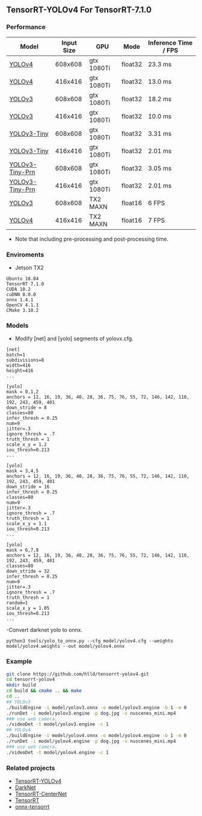 ## TensorRT-YOLOv4 For TensorRT-7.1.0

### Performance
| Model       | Input Size | GPU      | Mode   | Inference Time / FPS |
|----------------|------------|----------|--------|---------------|
| [YOLOv4](https://github.com/AlexeyAB/darknet/blob/master/cfg/yolov4.cfg)   | 608x608    | gtx 1080Ti |float32 |    23.3 ms    |
| [YOLOv4](https://github.com/AlexeyAB/darknet/blob/master/cfg/yolov4.cfg)   | 416x416    | gtx 1080Ti |float32 |    13.0 ms    |
| [YOLOv3](https://github.com/AlexeyAB/darknet/blob/master/cfg/yolov3.cfg)   | 608x608   | gtx 1080Ti |float32 |    18.2 ms    |
| [YOLOv3](https://github.com/AlexeyAB/darknet/blob/master/cfg/yolov3.cfg)   | 416x416   | gtx 1080Ti |float32 |    10.0 ms    |
| [YOLOv3-Tiny](https://github.com/AlexeyAB/darknet/blob/master/cfg/yolov3-tiny.cfg)   |608x608   | gtx 1080Ti |float32 |    3.31 ms    |
| [YOLOv3-Tiny](https://github.com/AlexeyAB/darknet/blob/master/cfg/yolov3-tiny.cfg)   | 416x416   | gtx 1080Ti |float32 |    2.01 ms    |
| [YOLOv3-Tiny-Prn](https://github.com/AlexeyAB/darknet/blob/master/cfg/yolov3-tiny-prn.cfg) | 608x608    | gtx 1080Ti |float32 |    3.05 ms    |
| [YOLOv3-Tiny-Prn](https://github.com/AlexeyAB/darknet/blob/master/cfg/yolov3-tiny-prn.cfg) | 416x416   | gtx 1080Ti |float32 |    2.01 ms    |
| [YOLOv3](https://github.com/AlexeyAB/darknet/blob/master/cfg/yolov3.cfg)   | 608x608   | TX2 MAXN |float16 |    6 FPS    |
| [YOLOv4](https://github.com/AlexeyAB/darknet/blob/master/cfg/yolov4.cfg)   | 416x416   | TX2 MAXN |float16 |    7 FPS    |
- Note that including pre-processing and post-processing time.

### Enviroments
- Jetson TX2
```
Ubuntu 18.04
TensorRT 7.1.0
CUDA 10.2
cuDNN 8.0.0
onnx 1.4.1
OpenCV 4.1.1
CMake 3.10.2
```

### Models
- Modify [net] and [yolo] segments of yolovx.cfg.
```
[net]
batch=1
subdivisions=8
width=416
height=416
...

[yolo]
mask = 0,1,2
anchors = 12, 16, 19, 36, 40, 28, 36, 75, 76, 55, 72, 146, 142, 110, 192, 243, 459, 401
down_stride = 8
classes=80
infer_thresh = 0.25
num=9
jitter=.3
ignore_thresh = .7
truth_thresh = 1
scale_x_y = 1.2
iou_thresh=0.213
...

[yolo]
mask = 3,4,5
anchors = 12, 16, 19, 36, 40, 28, 36, 75, 76, 55, 72, 146, 142, 110, 192, 243, 459, 401
down_stride = 16
infer_thresh = 0.25
classes=80
num=9
jitter=.3
ignore_thresh = .7
truth_thresh = 1
scale_x_y = 1.1
iou_thresh=0.213
...

[yolo]
mask = 6,7,8
anchors = 12, 16, 19, 36, 40, 28, 36, 75, 76, 55, 72, 146, 142, 110, 192, 243, 459, 401
classes=80
down_stride = 32
infer_thresh = 0.25
num=9
jitter=.3
ignore_thresh = .7
truth_thresh = 1
random=1
scale_x_y = 1.05
iou_thresh=0.213
...
```

-Convert darknet yolo to onnx. 
```
python3 tools/yolo_to_onnx.py --cfg model/yolov4.cfg --weights model/yolov4.weights --out model/yolov4.onnx
```

### Example
```bash
git clone https://github.com/hlld/tensorrt-yolov4.git
cd tensorrt-yolov4
mkdir build
cd build && cmake .. && make
cd ..
## YOLOv3
./buildEngine -i model/yolov3.onnx -o model/yolov3.engine -b 1 -m 0
./runDet -i model/yolov3.engine -p dog.jpg -v nuscenes_mini.mp4
### use web camera.
./videoDet -t model/yolov3.engine -c 1
## YOLOv4
./buildEngine -i model/yolov4.onnx -o model/yolov4.engine -b 1 -m 0
./runDet -i model/yolov4.engine -p dog.jpg -v nuscenes_mini.mp4
### use web camera.
./videoDet -t model/yolov4.engine -c 1
```

### Related projects
* [TensorRT-YOLOv4](https://github.com/CaoWGG/TensorRT-YOLOv4)
* [DarkNet](https://github.com/AlexeyAB/darknet)
* [TensorRT-CenterNet](https://github.com/CaoWGG/TensorRT-CenterNet)
* [TensorRT](https://github.com/NVIDIA/TensorRT)
* [onnx-tensorrt](https://github.com/onnx/onnx-tensorrt)
